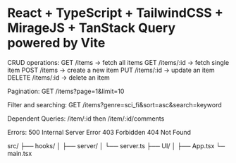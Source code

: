 # React + TypeScript + TailwindCSS + MirageJS + TanStack Query powered by Vite

CRUD operations:
GET /items → fetch all items
GET /items/:id → fetch single item
POST /items → create a new item
PUT /items/:id → update an item
DELETE /items/:id → delete an item

Pagination:
GET /items?page=1&limit=10

Filter and searching:
GET /items?genre=sci_fi&sort=asc&search=keyword

Dependent Queries:
/item/:id then /item/:id/comments

Errors:
500 Internal Server Error
403 Forbidden
404 Not Found

src/
├── hooks/
│
├── server/
│ └── server.ts
├── UI/
│
├── App.tsx
└─ main.tsx
